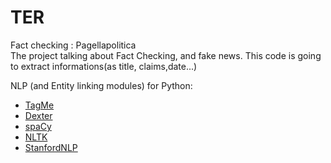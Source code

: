 # TER
Fact checking : Pagellapolitica   
The project talking about Fact Checking, and fake news. This code is going to extract informations(as title, claims,date...)   
 
NLP (and Entity linking modules) for Python:

- [TagMe](https://tagme.d4science.org/tagme/)
- [Dexter](http://dexter.isti.cnr.it/)
- [spaCy](https://spacy.io/)
- [NLTK](https://www.nltk.org/)
- [StanfordNLP](https://stanfordnlp.github.io/stanfordnlp/)
